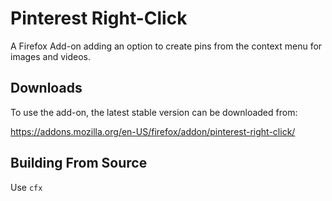 Pinterest Right-Click
=====================

A Firefox Add-on adding an option to create pins from the context menu for images and videos.

Downloads
---------

To use the add-on, the latest stable version can be downloaded from:

https://addons.mozilla.org/en-US/firefox/addon/pinterest-right-click/

Building From Source
--------------------

Use `cfx`
